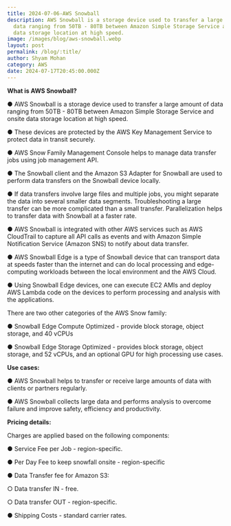 ```yaml
---
title: 2024-07-06-AWS Snowball
description: AWS Snowball is a storage device used to transfer a large amount of
  data ranging from 50TB - 80TB between Amazon Simple Storage Service and onsite
  data storage location at high speed.
image: /images/blog/aws-snowball.webp
layout: post
permalink: /blog/:title/
author: Shyam Mohan
category: AWS
date: 2024-07-17T20:45:00.000Z
---
```

**What is AWS Snowball?**

● AWS Snowball is a storage device used to transfer a large amount of data ranging from 50TB - 80TB between Amazon Simple Storage Service and onsite data storage location at high speed.

● These devices are protected by the AWS Key Management Service to protect data in transit securely.

● AWS Snow Family Management Console helps to manage data transfer jobs using job management API.

● The Snowball client and the Amazon S3 Adapter for Snowball are used to perform data transfers on the Snowball device locally.

● If data transfers involve large files and multiple jobs, you might separate the data into several smaller data segments. Troubleshooting a large transfer can be more complicated than a small transfer. Parallelization helps to
transfer data with Snowball at a faster rate.

● AWS Snowball is integrated with other AWS services such as AWS CloudTrail to capture all API calls as events and with Amazon Simple Notification Service (Amazon SNS) to notify about data transfer.

● AWS Snowball Edge is a type of Snowball device that can transport data at speeds faster than the internet and can do local processing and edge-computing workloads between the local environment and the AWS Cloud.

● Using Snowball Edge devices, one can execute EC2 AMIs and deploy AWS Lambda code on the devices to perform processing and analysis with the applications.

There are two other categories of the AWS Snow family:

● Snowball Edge Compute Optimized - provide block storage, object storage, and 40 vCPUs

● Snowball Edge Storage Optimized - provides block storage, object storage, and 52 vCPUs, and an optional GPU for high processing use cases.

**Use cases:**

● AWS Snowball helps to transfer or receive large amounts of data with clients or partners regularly.

● AWS Snowball collects large data and performs analysis to overcome failure and improve safety, efficiency and productivity.

  **Pricing details:**

Charges are applied based on the following components:

● Service Fee per Job - region-specific.

● Per Day Fee to keep snowfall onsite - region-specific

● Data Transfer fee for Amazon S3:

○ Data transfer IN - free.

○ Data transfer OUT - region-specific.

● Shipping Costs - standard carrier rates.
